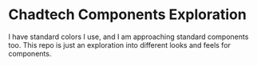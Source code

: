 # Chadtech Components Exploration

I have standard colors I use, and I am approaching standard components too. This repo is just an exploration into different looks and feels for components.
